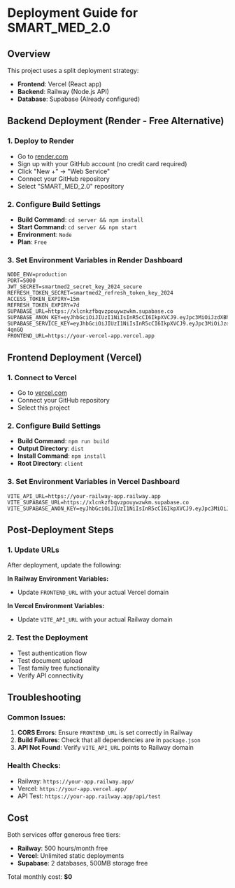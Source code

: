 # Deployment Guide for SMART_MED_2.0

## Overview
This project uses a split deployment strategy:
- **Frontend**: Vercel (React app)
- **Backend**: Railway (Node.js API)
- **Database**: Supabase (Already configured)

## Backend Deployment (Render - Free Alternative)

### 1. Deploy to Render
- Go to [render.com](https://render.com)
- Sign up with your GitHub account (no credit card required)
- Click "New +" → "Web Service"
- Connect your GitHub repository
- Select "SMART_MED_2.0" repository

### 2. Configure Build Settings
- **Build Command**: `cd server && npm install`
- **Start Command**: `cd server && npm start`
- **Environment**: `Node`
- **Plan**: `Free`

### 3. Set Environment Variables in Render Dashboard
```
NODE_ENV=production
PORT=5000
JWT_SECRET=smartmed2_secret_key_2024_secure
REFRESH_TOKEN_SECRET=smartmed2_refresh_token_key_2024
ACCESS_TOKEN_EXPIRY=15m
REFRESH_TOKEN_EXPIRY=7d
SUPABASE_URL=https://xlcnkzfbqvzpouywzwkm.supabase.co
SUPABASE_ANON_KEY=eyJhbGciOiJIUzI1NiIsInR5cCI6IkpXVCJ9.eyJpc3MiOiJzdXBhYmFzZSIsInJlZiI6InhsY25remZicXZ6cG91eXd6d2ttIiwicm9sZSI6ImFub24iLCJpYXQiOjE3NTczODU2MDksImV4cCI6MjA3Mjk2MTYwOX0.A5ayj68fRKa88T04SnGYqVEDJLUn3c5YJIQyeViFTAA
SUPABASE_SERVICE_KEY=eyJhbGciOiJIUzI1NiIsInR5cCI6IkpXVCJ9.eyJpc3MiOiJzdXBhYmFzZSIsInJlZiI6InhsY25remZicXZ6cG91eXd6d2ttIiwicm9sZSI6InNlcnZpY2Vfcm9sZSIsImlhdCI6MTc1NzM4NTYwOSwiZXhwIjoyMDcyOTYxNjA5fQ.9r2ci4AM3SfC8ExVPnd6tze4NGF5ZchcG3z_L-4qnGQ
FRONTEND_URL=https://your-vercel-app.vercel.app
```

## Frontend Deployment (Vercel)

### 1. Connect to Vercel
- Go to [vercel.com](https://vercel.com)
- Connect your GitHub repository
- Select this project

### 2. Configure Build Settings
- **Build Command**: `npm run build`
- **Output Directory**: `dist`
- **Install Command**: `npm install`
- **Root Directory**: `client`

### 3. Set Environment Variables in Vercel Dashboard
```
VITE_API_URL=https://your-railway-app.railway.app
VITE_SUPABASE_URL=https://xlcnkzfbqvzpouywzwkm.supabase.co
VITE_SUPABASE_ANON_KEY=eyJhbGciOiJIUzI1NiIsInR5cCI6IkpXVCJ9.eyJpc3MiOiJzdXBhYmFzZSIsInJlZiI6InhsY25remZicXZ6cG91eXd6d2ttIiwicm9sZSI6ImFub24iLCJpYXQiOjE3NTczODU2MDksImV4cCI6MjA3Mjk2MTYwOX0.A5ayj68fRKa88T04SnGYqVEDJLUn3c5YJIQyeViFTAA
```

## Post-Deployment Steps

### 1. Update URLs
After deployment, update the following:

**In Railway Environment Variables:**
- Update `FRONTEND_URL` with your actual Vercel domain

**In Vercel Environment Variables:**
- Update `VITE_API_URL` with your actual Railway domain

### 2. Test the Deployment
- Test authentication flow
- Test document upload
- Test family tree functionality
- Verify API connectivity

## Troubleshooting

### Common Issues:
1. **CORS Errors**: Ensure `FRONTEND_URL` is set correctly in Railway
2. **Build Failures**: Check that all dependencies are in `package.json`
3. **API Not Found**: Verify `VITE_API_URL` points to Railway domain

### Health Checks:
- Railway: `https://your-app.railway.app/`
- Vercel: `https://your-app.vercel.app/`
- API Test: `https://your-app.railway.app/api/test`

## Cost
Both services offer generous free tiers:
- **Railway**: 500 hours/month free
- **Vercel**: Unlimited static deployments
- **Supabase**: 2 databases, 500MB storage free

Total monthly cost: **$0**